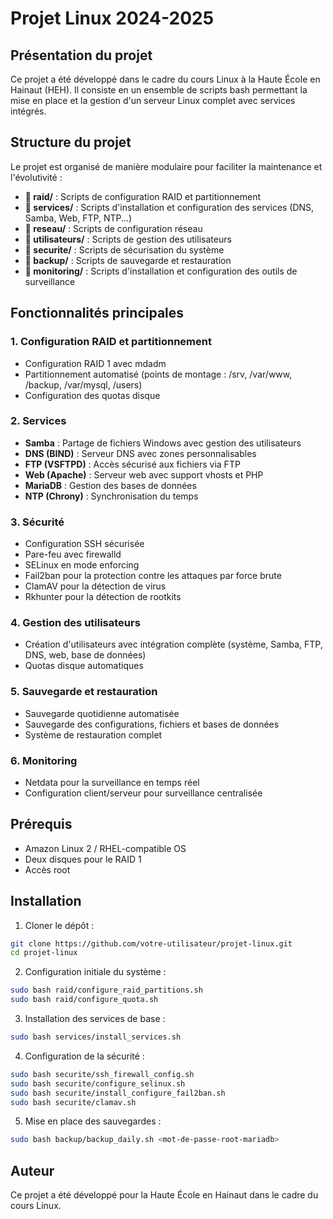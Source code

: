 # Projet Linux 2024-2025

## Présentation du projet
Ce projet a été développé dans le cadre du cours Linux à la Haute École en Hainaut (HEH). Il consiste en un ensemble de scripts bash permettant la mise en place et la gestion d'un serveur Linux complet avec services intégrés.

## Structure du projet
Le projet est organisé de manière modulaire pour faciliter la maintenance et l'évolutivité :

- **📁 raid/** : Scripts de configuration RAID et partitionnement
- **📁 services/** : Scripts d'installation et configuration des services (DNS, Samba, Web, FTP, NTP...)
- **📁 reseau/** : Scripts de configuration réseau
- **📁 utilisateurs/** : Scripts de gestion des utilisateurs
- **📁 securite/** : Scripts de sécurisation du système
- **📁 backup/** : Scripts de sauvegarde et restauration
- **📁 monitoring/** : Scripts d'installation et configuration des outils de surveillance

## Fonctionnalités principales

### 1. Configuration RAID et partitionnement
- Configuration RAID 1 avec mdadm
- Partitionnement automatisé (points de montage : /srv, /var/www, /backup, /var/mysql, /users)
- Configuration des quotas disque

### 2. Services
- **Samba** : Partage de fichiers Windows avec gestion des utilisateurs
- **DNS (BIND)** : Serveur DNS avec zones personnalisables
- **FTP (VSFTPD)** : Accès sécurisé aux fichiers via FTP
- **Web (Apache)** : Serveur web avec support vhosts et PHP
- **MariaDB** : Gestion des bases de données
- **NTP (Chrony)** : Synchronisation du temps

### 3. Sécurité
- Configuration SSH sécurisée
- Pare-feu avec firewalld
- SELinux en mode enforcing
- Fail2ban pour la protection contre les attaques par force brute
- ClamAV pour la détection de virus
- Rkhunter pour la détection de rootkits

### 4. Gestion des utilisateurs
- Création d'utilisateurs avec intégration complète (système, Samba, FTP, DNS, web, base de données)
- Quotas disque automatiques

### 5. Sauvegarde et restauration
- Sauvegarde quotidienne automatisée
- Sauvegarde des configurations, fichiers et bases de données
- Système de restauration complet

### 6. Monitoring
- Netdata pour la surveillance en temps réel
- Configuration client/serveur pour surveillance centralisée

## Prérequis
- Amazon Linux 2 / RHEL-compatible OS
- Deux disques pour le RAID 1
- Accès root

## Installation

1. Cloner le dépôt :
```bash
git clone https://github.com/votre-utilisateur/projet-linux.git
cd projet-linux
```

2. Configuration initiale du système :
```bash
sudo bash raid/configure_raid_partitions.sh
sudo bash raid/configure_quota.sh
```

3. Installation des services de base :
```bash
sudo bash services/install_services.sh
```

4. Configuration de la sécurité :
```bash
sudo bash securite/ssh_firewall_config.sh
sudo bash securite/configure_selinux.sh
sudo bash securite/install_configure_fail2ban.sh
sudo bash securite/clamav.sh
```

5. Mise en place des sauvegardes :
```bash
sudo bash backup/backup_daily.sh <mot-de-passe-root-mariadb>
```

## Auteur
Ce projet a été développé pour la Haute École en Hainaut dans le cadre du cours Linux.


